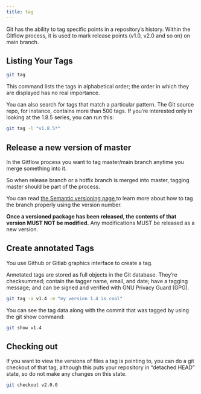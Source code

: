 ```yaml
---
title: tag
---
```


Git has the ability to tag specific points in a repository’s history.
Within the Gitflow process, it is used to mark release points (v1.0, v2.0 and so on) on main branch.

## Listing Your Tags

```bash
git tag
```

This command lists the tags in alphabetical order; the order in which they are displayed has no real importance.

You can also search for tags that match a particular pattern. The Git source repo, for instance, contains more than 500 tags. If you’re interested only in looking at the 1.8.5 series, you can run this:

```bash
git tag -l "v1.8.5*"
```

## Release a new version of master

In the Gitflow process you want to tag master/main branch anytime you merge something into it.

So when release branch or a hotfix branch is merged into master, tagging master should be part of the process.

You can read [the Semantic versioning page ](../semantic-versioning) to learn more about how to tag the branch properly using the version number.

**Once a versioned package has been released, the contents of that version MUST NOT be modified.** Any modifications MUST be released as a new version.

## Create annotated Tags

You use Github or Gitlab graphics interface to create a tag.

Annotated tags are stored as full objects in the Git database. They’re checksummed; contain the tagger name, email, and date; have a tagging message; and can be signed and verified with GNU Privacy Guard (GPG).


```bash
git tag -a v1.4 -m "my version 1.4 is cool"
```

You can see the tag data along with the commit that was tagged by using the git show command:

```bash
git show v1.4
```

## Checking out

If you want to view the versions of files a tag is pointing to, you can do a git checkout of that tag, although this puts your repository in “detached HEAD” state, so do not make any changes on this state.

```bash
git checkout v2.0.0
```

